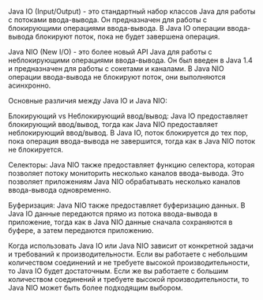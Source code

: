 Java IO (Input/Output) - это стандартный набор классов Java для работы с потоками ввода-вывода. Он предназначен для работы с блокирующими операциями ввода-вывода. В Java IO операции ввода-вывода блокируют поток, пока не будет завершена операция.

Java NIO (New I/O) - это более новый API Java для работы с неблокирующими операциями ввода-вывода. Он был введен в Java 1.4 и предназначен для работы с сокетами и каналами. В Java NIO операции ввода-вывода не блокируют поток, они выполняются асинхронно.

Основные различия между Java IO и Java NIO:

Блокирующий vs Неблокирующий ввод/вывод: Java IO предоставляет блокирующий ввод/вывод, тогда как Java NIO предоставляет неблокирующий ввод/вывод. В Java IO, поток блокируется до тех пор, пока операция ввода-вывода не завершится, тогда как в Java NIO поток не блокируется.

Селекторы: Java NIO также предоставляет функцию селектора, которая позволяет потоку мониторить несколько каналов ввода-вывода. Это позволяет приложениям Java NIO обрабатывать несколько каналов ввода-вывода одновременно.

Буферизация: Java NIO также предоставляет буферизацию данных. В Java IO данные передаются прямо из потока ввода-вывода в приложение, тогда как в Java NIO данные сначала сохраняются в буфере, а затем передаются приложению.

Когда использовать Java IO или Java NIO зависит от конкретной задачи и требований к производительности. Если вы работаете с небольшим количеством соединений и не требуете высокой производительности, то Java IO будет достаточным. Если же вы работаете с большим количеством соединений и требуете высокой производительности, то Java NIO может быть более подходящим выбором.